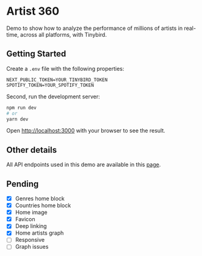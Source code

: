 # Artist 360
Demo to show how to analyze the performance of millions of artists in real-time, across all platforms, with Tinybird.


## Getting Started
Create a `.env` file with the following properties:

```
NEXT_PUBLIC_TOKEN=YOUR_TINYBIRD_TOKEN
SPOTIFY_TOKEN=YOUR_SPOTIFY_TOKEN
```

Second, run the development server:

```bash
npm run dev
# or
yarn dev
```

Open [http://localhost:3000](http://localhost:3000) with your browser to see the result.

## Other details
All API endpoints used in this demo are available in this [page](https://api.tinybird.co/endpoints?token=p.eyJ1IjogIjI5ZGRlNDhjLTU3NDQtNDQ1Yy1iZTJhLThkMjdiNWM5NTVmNiIsICJpZCI6ICI2Zjk2M2U5NS1mMGZmLTQyOTctYTk3MC00NjcxZjBhMmMzYjgifQ.SJ8kGdkgPd3lG9C5MQb9EnGKovvOeiwo0AIUusU344Q).

## Pending
- [x] Genres home block
- [x] Countries home block
- [x] Home image
- [x] Favicon
- [x] Deep linking
- [x] Home artists graph
- [ ] Responsive
- [ ] Graph issues
